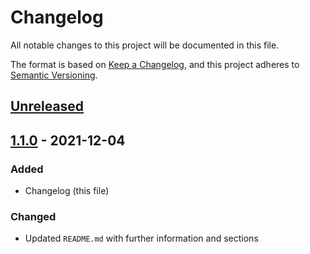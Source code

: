 # Changelog

All notable changes to this project will be documented in this file.

The format is based on [Keep a Changelog](https://keepachangelog.com/en/1.0.0/), and this project adheres
to [Semantic Versioning](https://semver.org/spec/v2.0.0.html).

## [Unreleased]

## [1.1.0] - 2021-12-04

### Added

- Changelog (this file)

### Changed

- Updated `README.md` with further information and sections

[Unreleased]: https://github.com/SpeedyLom/WhenDoYouFinish/compare/v1.1.0...HEAD

[1.1.0]: https://github.com/SpeedyLom/WhenDoYouFinish/compare/v1.0.0...v1.1.0
